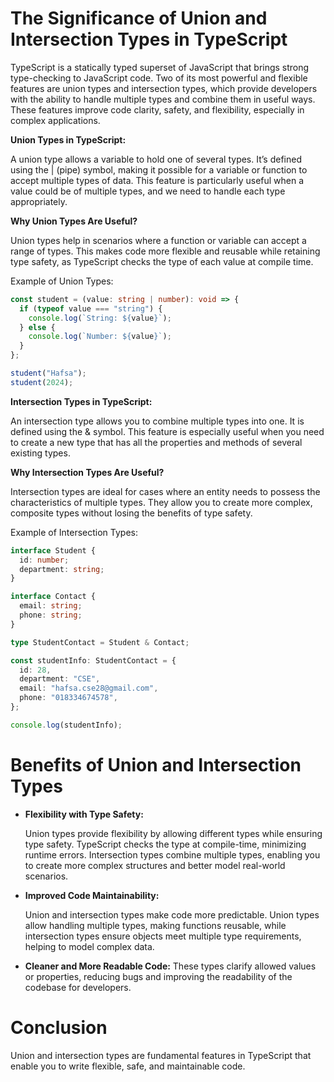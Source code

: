 # The Significance of Union and Intersection Types in TypeScript

TypeScript is a statically typed superset of JavaScript that brings strong type-checking to JavaScript code. Two of its most powerful and flexible features are union types and intersection types, which provide developers with the ability to handle multiple types and combine them in useful ways. These features improve code clarity, safety, and flexibility, especially in complex applications.

**Union Types in TypeScript:**

  A union type allows a variable to hold one of several types. It’s defined using the | (pipe) symbol, making it possible for a variable or function to accept multiple types of data. This feature is particularly useful when a value could be of multiple types, and we need to handle each type appropriately.

**Why Union Types Are Useful?**

  Union types help in scenarios where a function or variable can accept a range of types. This makes code more flexible and reusable while retaining type safety, as TypeScript checks the type of each value at compile time.

Example of Union Types:

```ts
const student = (value: string | number): void => {
  if (typeof value === "string") {
    console.log(`String: ${value}`);
  } else {
    console.log(`Number: ${value}`);
  }
};

student("Hafsa");
student(2024);
```

**Intersection Types in TypeScript:**

  An intersection type allows you to combine multiple types into one. It is defined using the & symbol. This feature is especially useful when you need to create a new type that has all the properties and methods of several existing types.

**Why Intersection Types Are Useful?**

  Intersection types are ideal for cases where an entity needs to possess the characteristics of multiple types. They allow you to create more complex, composite types without losing the benefits of type safety.

Example of Intersection Types:

```ts
interface Student {
  id: number;
  department: string;
}

interface Contact {
  email: string;
  phone: string;
}

type StudentContact = Student & Contact;

const studentInfo: StudentContact = {
  id: 28,
  department: "CSE",
  email: "hafsa.cse28@gmail.com",
  phone: "018334674578",
};

console.log(studentInfo);
```

# Benefits of Union and Intersection Types

- **Flexibility with Type Safety:**

  Union types provide flexibility by allowing different types while ensuring type safety. TypeScript checks the type at compile-time, minimizing runtime errors.
  Intersection types combine multiple types, enabling you to create more complex structures and better model real-world scenarios.

- **Improved Code Maintainability:**

  Union and intersection types make code more predictable. Union types allow handling multiple types, making functions reusable, while intersection types ensure objects meet multiple type requirements, helping to model complex data.

- **Cleaner and More Readable Code:**
  These types clarify allowed values or properties, reducing bugs and improving the readability of the codebase for developers.

# Conclusion
Union and intersection types are fundamental features in TypeScript that enable you to write flexible, safe, and maintainable code.